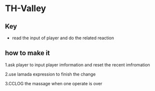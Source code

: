 # TH-Valley

## Key
- read the input of player and do the related reaction

## how to make it

1.ask player to input player imformation and reset the recent imfromation

2.use lamada expression to finish the change

3.CCLOG the massage when one operate is over
